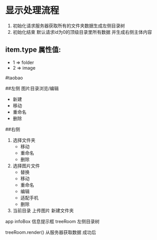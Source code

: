 显示处理流程
==========
1. 初始化请求服务器获取所有的文件夹数据生成左侧目录树
2. 初始化结束 默认请求id为0的顶级目录里所有数据 并生成右侧主体内容


item.type 属性值:
----------------
* 1 => folder
* 2 => image



#taobao

##左侧
图片目录浏览/编辑

* 新建
* 移动
* 重命名
* 删除

##右侧
1. 选择文件夹
    * 移动
    * 重命名
    * 删除
2. 选择图片文件
    * 替换
    * 移动
    * 重命名
    * 编辑
    * 适配手机
    * 删除
3. 当前目录 上传图片  新建文件夹



app
    infoBox  信息提示框
    treeRoom 左侧目录树

treeRoom.render() 从服务器获取数据 成功后